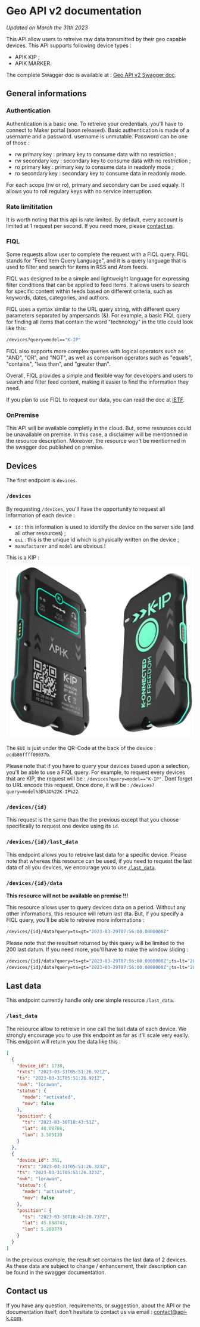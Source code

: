 # Geo API v2 documentation

_Updated on March the 31th 2023_

This API allow users to retreive raw data transmitted by their geo capable
devices. This API supports following device types :

* APIK KIP ;
* APIK MARKER.

The complete Swagger doc is available at : 
[Geo API v2 Swagger doc](https://api.api-k.com/geo/v2/swagger/).

## General informations

### Authentication

Authentication is a basic one. To retreive your credentials, you'll have to
connect to Maker portal (soon released). Basic authentication is made of a
username and a password. username is unmutable. Password can be one of those :

* rw primary key : primary key to consume data with no restriction ;
* rw secondary key : secondary key to consume data with no restriction ;
* ro primary key : primary key to consume data in readonly mode ;
* ro secondary key : secondary key to consume data in readonly mode.

For each scope (rw or ro), primary and secondary can be used equaly. It allows
you to roll regulary keys with no service interruption.

### Rate limititation

It is worth noting that this api is rate limited. By default, every account is
limited at 1 request per second. If you need more, please [contact us](#contact-us).

### FIQL

Some requests allow user to complete the request with a FIQL query. FIQL stands
for "Feed Item Query Language", and it is a query language that is used to
filter and search for items in RSS and Atom feeds.

FIQL was designed to be a simple and lightweight language for expressing filter
conditions that can be applied to feed items. It allows users to search for
specific content within feeds based on different criteria, such as keywords,
dates, categories, and authors.

FIQL uses a syntax similar to the URL query string, with different query
parameters separated by ampersands (&). For example, a basic FIQL query for
finding all items that contain the word "technology" in the title could look
like this:

```bash
/devices?query=model=="K-IP"
```

FIQL also supports more complex queries with logical operators such as "AND",
"OR", and "NOT", as well as comparison operators such as "equals", "contains",
"less than", and "greater than".

Overall, FIQL provides a simple and flexible way for developers and users to
search and filter feed content, making it easier to find the information they
need.

If you plan to use FIQL to request our data, you can read the doc at
[IETF](https://datatracker.ietf.org/doc/html/draft-nottingham-atompub-fiql-00).

### OnPremise

This API will be available completly in the cloud. But, some resources could be
unavailable on premise. In this case, a disclaimer will be mentionned in the
resource description. Moreover, the resource won't be mentionned in the swagger
doc published on premise.

## Devices

The first endpoint is `devices`.

### `/devices`

By requesting `/devices`, you'll have the opportunity to request all information
of each device :

* `id` : this information is used to identify the device on the server side
(and all other resources) ;
* `eui` : this is the unique id which is physically written on the device ;
* `manufacturer` and `model` are obvious !

This is a KIP :

![](img/kip.png)

The `EUI` is just under the QR-Code at the back of the device :
`ecdb86ffff00037b`.

Please note that if you have to query your devices based upon a selection,
you'll be able to use a FIQL query. For example, to request every devices that
are KIP, the request will be : `/devices?query=model=="K-IP"`. Dont forget to
URL encode this request. Once done, it will be : 
`/devices?query=model%3D%3D%22K-IP%22`.

### `/devices/{id}`

This request is the same than the the previous except that you choose 
specifically to request one device using its `id`.

### `/devices/{id}/last_data`

This endpoint allows you to retreive last data for a specific device. Please
note that whereas this resource can be used, if you need to request the last
data of all you devices, we encourage you to use [`/last_data`](#/last_data).

### `/devices/{id}/data`

**This resource will not be available on premise !!!**

This resource allows user to query devices data on a period. Without any other
informations, this resource will return last dta. But, if you specify a FIQL
query, you'll be able to retreive more informations :

```bash
/devices/{id}/data?query=ts=gt="2023-03-29T07:56:00.0000000Z"
```

Please note that the resultset returned by this query will be limited to the 200
last datum. If you need more, you'll have to make the window sliding :

```bash
/devices/{id}/data?query=ts=gt="2023-03-29T07:56:00.0000000Z";ts=lt="2023-03-31T07:56:00.0000000Z"
/devices/{id}/data?query=ts=gt="2023-03-29T07:56:00.0000000Z";ts=lt="2023-03-30T07:56:00.0000000Z"
```

## Last data

This endpoint currently handle only one simple resource `/last_data`.

### `/last_data`

The resource allow to retreive in one call the last data of each device. We
strongly encourage you to use this endpoint as far as it'll scale very easily.
This endpoint will return you the data like this :

```json
[
  {
    "device_id": 1730,
    "rxts": "2023-03-31T05:51:26.921Z",
    "ts": "2023-03-31T05:51:26.921Z",
    "nwk": "lorawan",
    "status": {
      "mode": "activated",
      "mov": false
    },
    "position": {
      "ts": "2023-03-30T18:43:51Z",
      "lat": 48.08786,
      "lon": 3.505139
    }
  },
  {
    "device_id": 361,
    "rxts": "2023-03-31T05:51:26.323Z",
    "ts": "2023-03-31T05:51:26.323Z",
    "nwk": "lorawan",
    "status": {
      "mode": "activated",
      "mov": false
    },
    "position": {
      "ts": "2023-03-30T18:43:28.737Z",
      "lat": 45.888743,
      "lon": 5.200779
    }
  }
]
```

In the previous example, the result set contains the last data of 2 devices. As
these data are subject to change / enhancement, their description can be found
in the swagger documentation.

## Contact us

If you have any question, requirements, or suggestion, about the API or the
documentation itself, don't hesitate to contact us via email : 
[contact@api-k.com](mailto:contact@api-k.com?subject=About%20Geo%20API%20v2).